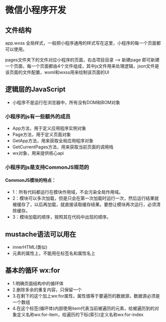 # 微信小程序开发
## 文件结构
app.wxss 全局样式，一般把小程序通用的样式写在这里，小程序的每一个页面都可以使用。

pages文件夹下的文件对应小程序的页面，右击项目目录 --> 新建page 即可新建一个页面，每一个页面都由4个文件组成，其中js文件用来处理逻辑，json文件是该页面的文件配置，wxml和wxss用来绘制该页面的UI
## 逻辑层的JavaScript
* 小程序不是运行在浏览器中，所有没有DOM和BOM对象
### 小程序的js有一些额外的成员
* App方法，用于定义应用程序实例对象
* Page方法，用于定义页面对象
* GetApp方法，用来获取全局应用程序对象
* GetCurrentPages方法，用来获取当前页面的调用栈
* wx对象，用来提供核心api
### 小程序的js是支持CommonJS规范的
#### CommonJS模块的特点：
* 1：所有代码都运行在模块作用域，不会污染全局作用域。
* 2：模块可以多次加载，但是只会在第一次加载时运行一次，然后运行结果就被缓存了，以后再加载，就直接读取缓存结果。要想让模块再次运行，必须清除缓存。
* 3：模块加载的顺序，按照其在代码中出现的顺序。

## mustache语法可以用在
* innerHTML(类似)
* 元素的属性上，不能用在标签名和属性名上

## 基本的循环 wx:for
* 1.明确页面结构中的循环体
* 2.删除多余的重复内容，只保留一个
* 3.在剩下的这个加上wx:for属性，属性值等于要遍历的数据源，数据源必须是一个数组
* 4.在这个标签(循环体)内部使用item代表当前被遍历的元素，给被遍历到的对象定义名称wx:for-item，给遍历的下标(索引)定义名称wx:for-index
